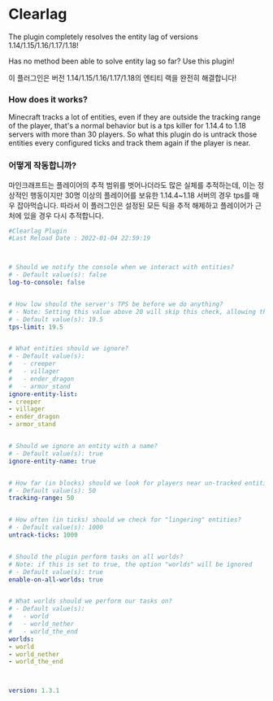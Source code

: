 

# Clearlag

The plugin completely resolves the entity lag of versions 1.14/1.15/1.16/1.17/1.18!

Has no method been able to solve entity lag so far?
Use this plugin!

이 플러그인은 버전 1.14/1.15/1.16/1.17/1.18의 엔티티 랙을 완전히 해결합니다!

### How does it works?
Minecraft tracks a lot of entities, even if they are outside the tracking range of the player, that's a normal behavior but is a tps killer for 1.14.4 to 1.18 servers with more than 30 players. So what this plugin do is untrack those entities every configured ticks and track them again if the player is near.

### 어떻게 작동합니까?
마인크래프트는 플레이어의 추적 범위를 벗어나더라도 많은 실체를 추적하는데, 이는 정상적인 행동이지만 30명 이상의 플레이어를 보유한 1.14.4~1.18 서버의 경우 tps를 매우 잡아먹습니다. 따라서 이 플러그인은 설정된 모든 틱을 추적 해제하고 플레이어가 근처에 있을 경우 다시 추적합니다.

```yaml
#Clearlag Plugin
#Last Reload Date : 2022-01-04 22:59:19



# Should we notify the console when we interact with entities?
# - Default value(s): false
log-to-console: false


# How low should the server's TPS be before we do anything?
# - Note: Setting this value above 20 will skip this check, allowing the tasks to run 24/7.
# - Default value(s): 19.5
tps-limit: 19.5


# What entities should we ignore?
# - Default value(s):
#   - creeper
#   - villager
#   - ender_dragon
#   - armor_stand
ignore-entity-list:
- creeper
- villager
- ender_dragon
- armor_stand


# Should we ignore an entity with a name?
# - Default value(s): true
ignore-entity-name: true


# How far (in blocks) should we look for players near un-tracked entities?
# - Default value(s): 50
tracking-range: 50


# How often (in ticks) should we check for "lingering" entities?
# - Default value(s): 1000
untrack-ticks: 1000


# Should the plugin perform tasks on all worlds?
# Note: if this is set to true, the option "worlds" will be ignored
# - Default value(s): true
enable-on-all-worlds: true


# What worlds should we perform our tasks on?
# - Default value(s):
#   - world
#   - world_nether
#   - world_the_end
worlds:
- world
- world_nether
- world_the_end



version: 1.3.1
```
